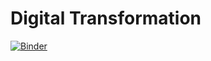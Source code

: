 #  Digital Transformation

[![Binder](https://mybinder.org/badge_logo.svg)](https://mybinder.org/v2/gh/soleildeminuit/R-samples/main?urlpath=rstudio)

